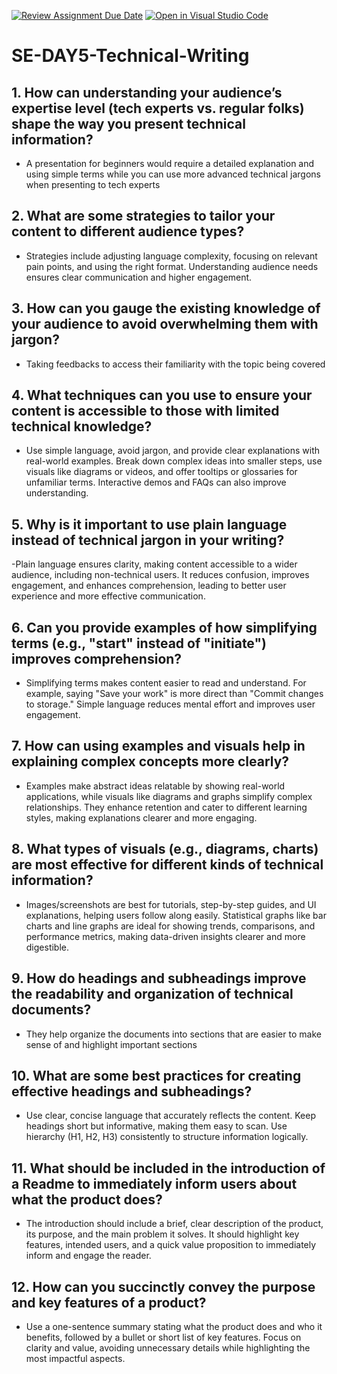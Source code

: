 [![Review Assignment Due Date](https://classroom.github.com/assets/deadline-readme-button-22041afd0340ce965d47ae6ef1cefeee28c7c493a6346c4f15d667ab976d596c.svg)](https://classroom.github.com/a/zsAR-pyY)
[![Open in Visual Studio Code](https://classroom.github.com/assets/open-in-vscode-2e0aaae1b6195c2367325f4f02e2d04e9abb55f0b24a779b69b11b9e10269abc.svg)](https://classroom.github.com/online_ide?assignment_repo_id=18461423&assignment_repo_type=AssignmentRepo)
# SE-DAY5-Technical-Writing
## 1. How can understanding your audience’s expertise level (tech experts vs. regular folks) shape the way you present technical information?

- A presentation for beginners would require a detailed explanation and using simple terms  while you can use more advanced technical jargons when presenting to tech experts
  

## 2. What are some strategies to tailor your content to different audience types?

- Strategies include adjusting language complexity, focusing on relevant pain points, and using the right format. Understanding audience needs ensures clear communication and higher engagement.
  

## 3. How can you gauge the existing knowledge of your audience to avoid overwhelming them with jargon?

- Taking feedbacks to access their familiarity with the topic being covered


## 4. What techniques can you use to ensure your content is accessible to those with limited technical knowledge?

- Use simple language, avoid jargon, and provide clear explanations with real-world examples. Break down complex ideas into smaller steps, use visuals like diagrams or videos, and offer tooltips or glossaries for unfamiliar terms. Interactive demos and FAQs can also improve understanding.


## 5. Why is it important to use plain language instead of technical jargon in your writing?

-Plain language ensures clarity, making content accessible to a wider audience, including non-technical users. It reduces confusion, improves engagement, and enhances comprehension, leading to better user experience and more effective communication.


## 6. Can you provide examples of how simplifying terms (e.g., "start" instead of "initiate") improves comprehension?

- Simplifying terms makes content easier to read and understand. For example, saying "Save your work" is more direct than "Commit changes to storage." Simple language reduces mental effort and improves user engagement.


## 7. How can using examples and visuals help in explaining complex concepts more clearly?

- Examples make abstract ideas relatable by showing real-world applications, while visuals like diagrams and graphs simplify complex relationships. They enhance retention and cater to different learning styles, making explanations clearer and more engaging.


## 8. What types of visuals (e.g., diagrams, charts) are most effective for different kinds of technical information?

- Images/screenshots are best for tutorials, step-by-step guides, and UI explanations, helping users follow along easily. Statistical graphs like bar charts and line graphs are ideal for showing trends, comparisons, and performance metrics, making data-driven insights clearer and more digestible.


## 9. How do headings and subheadings improve the readability and organization of technical documents?

- They help organize the documents into sections that are easier to make sense of and highlight important sections


## 10. What are some best practices for creating effective headings and subheadings?

- Use clear, concise language that accurately reflects the content. Keep headings short but informative, making them easy to scan. Use hierarchy (H1, H2, H3) consistently to structure information logically.


## 11. What should be included in the introduction of a Readme to immediately inform users about what the product does?

- The introduction should include a brief, clear description of the product, its purpose, and the main problem it solves. It should highlight key features, intended users, and a quick value proposition to immediately inform and engage the reader.


## 12. How can you succinctly convey the purpose and key features of a product?

- Use a one-sentence summary stating what the product does and who it benefits, followed by a bullet or short list of key features. Focus on clarity and value, avoiding unnecessary details while highlighting the most impactful aspects.

